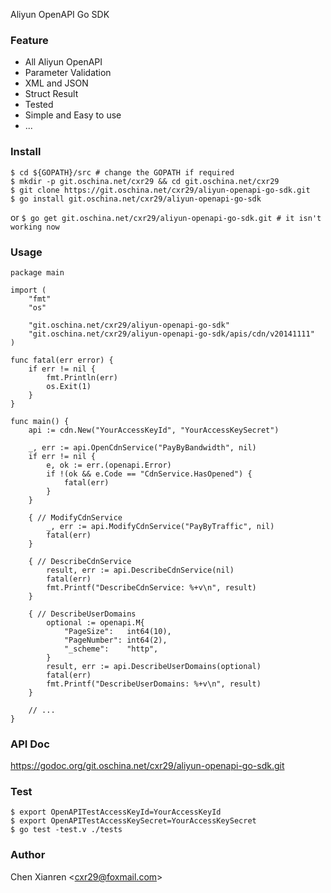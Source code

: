 Aliyun OpenAPI Go SDK

### Feature
- All Aliyun OpenAPI
- Parameter Validation
- XML and JSON
- Struct Result
- Tested
- Simple and Easy to use
- ...

### Install
```
$ cd ${GOPATH}/src # change the GOPATH if required
$ mkdir -p git.oschina.net/cxr29 && cd git.oschina.net/cxr29
$ git clone https://git.oschina.net/cxr29/aliyun-openapi-go-sdk.git
$ go install git.oschina.net/cxr29/aliyun-openapi-go-sdk
```
or
```$ go get git.oschina.net/cxr29/aliyun-openapi-go-sdk.git # it isn't working now```

### Usage
```
package main

import (
	"fmt"
	"os"

	"git.oschina.net/cxr29/aliyun-openapi-go-sdk"
	"git.oschina.net/cxr29/aliyun-openapi-go-sdk/apis/cdn/v20141111"
)

func fatal(err error) {
	if err != nil {
		fmt.Println(err)
		os.Exit(1)
	}
}

func main() {
	api := cdn.New("YourAccessKeyId", "YourAccessKeySecret")

	_, err := api.OpenCdnService("PayByBandwidth", nil)
	if err != nil {
		e, ok := err.(openapi.Error)
		if !(ok && e.Code == "CdnService.HasOpened") {
			fatal(err)
		}
	}

	{ // ModifyCdnService
		_, err := api.ModifyCdnService("PayByTraffic", nil)
		fatal(err)
	}

	{ // DescribeCdnService
		result, err := api.DescribeCdnService(nil)
		fatal(err)
		fmt.Printf("DescribeCdnService: %+v\n", result)
	}

	{ // DescribeUserDomains
		optional := openapi.M{
			"PageSize":   int64(10),
			"PageNumber": int64(2),
			"_scheme":    "http",
		}
		result, err := api.DescribeUserDomains(optional)
		fatal(err)
		fmt.Printf("DescribeUserDomains: %+v\n", result)
	}

	// ...
}
```

### API Doc
https://godoc.org/git.oschina.net/cxr29/aliyun-openapi-go-sdk.git

### Test
```
$ export OpenAPITestAccessKeyId=YourAccessKeyId
$ export OpenAPITestAccessKeySecret=YourAccessKeySecret
$ go test -test.v ./tests
```

### Author
Chen Xianren &lt;cxr29@foxmail.com&gt;
